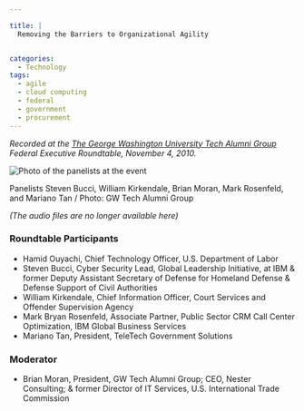 ```yaml
---

title: |
  Removing the Barriers to Organizational Agility


categories:
  - Technology
tags:
  - agile
  - cloud computing
  - federal
  - government
  - procurement
---
```


*Recorded at the [The George Washington University Tech Alumni Group](http://www.facebook.com/group.php?gid=154839957865223) Federal Executive Roundtable, November 4, 2010.*

![Photo of the panelists at the event](http://ben.balter.com/wp-content/uploads/2010/11/68153_493302469280_603259280_5451391_4928024_n-300x199.jpg "Steven Bucci, William Kirkendale, Brian Moran, Mark Rosenfeld, Mariano Tan ")

Panelists Steven Bucci, William Kirkendale, Brian Moran, Mark Rosenfeld, and Mariano Tan / Photo: GW Tech Alumni Group

*(The audio files are no longer available here)*

### Roundtable Participants

* Hamid Ouyachi, Chief Technology Officer, U.S. Department of Labor
* Steven Bucci, Cyber Security Lead, Global Leadership Initiative, at IBM & former Deputy Assistant Secretary of Defense for Homeland Defense & Defense Support of Civil Authorities
* William Kirkendale, Chief Information Officer, Court Services and Offender Supervision Agency
* Mark Bryan Rosenfeld, Associate Partner, Public Sector CRM Call Center Optimization, IBM Global Business Services
* Mariano Tan, President, TeleTech Government Solutions

### Moderator

* Brian Moran, President, GW Tech Alumni Group; CEO, Nester Consulting; & former Director of IT Services, U.S. International Trade Commission
